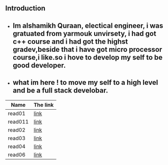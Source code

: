 ## Introduction

- ## Im alshamikh Quraan, electical engineer, i was gratuated from yarmouk unvirsety, i had got c++ course and i had got the highst gradev,beside that i have got micro processor course,i like.so i hove to develop my self to be good developer.
- ## what im here ! to move my self to a high level and be a full stack develobar.

 Name    |  The link
 --------|  -------- 
 read01  | [link](Read01) 
 read011 | [link](read011)
 read02  | [link](read02)
 read03  | [link](read03)
 read04  | [link](read04)
 read06  | [link](read06)